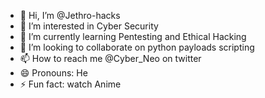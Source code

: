 - 👋 Hi, I’m @Jethro-hacks
- 👀 I’m interested in Cyber Security
- 🌱 I’m currently learning Pentesting and Ethical Hacking
- 💞️ I’m looking to collaborate on python payloads scripting
- 📫 How to reach me @Cyber_Neo on twitter
- 😄 Pronouns: He
- ⚡ Fun fact: watch Anime

<!---
Jethro-hacks/Jethro-hacks is a ✨ special ✨ repository because its `README.md` (this file) appears on your GitHub profile.
You can click the Preview link to take a look at your changes.
--->

